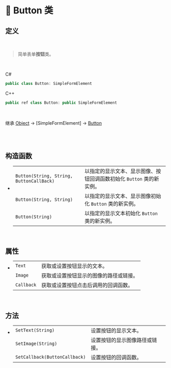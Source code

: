 # 🔖 Button 类

## 定义

<br>

> 简单表单**按钮**类。

<br>

C#
```csharp
public class Button: SimpleFormElement
```
C++
```cpp
public ref class Button: public SimpleFormElement
```
<br>

继承 [Object](https://docs.microsoft.com/zh-cn/DotNET/api/system.object?view=net-6.0) → [SimpleFormElement] → [Button](zh_CN/NET/APIs/Namespace/LLNET.Form/Class/Button.md)

<br>

<br>

## 构造函数
- 
    |||
    |-|-|
    |`Button(String, String, ButtonCallBack)`|以指定的显示文本、显示图像、按钮回调函数初始化 `Button` 类的新实例。|
    |`Button(String, String)`|以指定的显示文本、显示图像初始化 `Button` 类的新实例。|
    |`Button(String)`|以指定的显示文本初始化 `Button` 类的新实例。|

<br>

##  属性
- 
    |||
    |-|-|
    |`Text`|获取或设置按钮显示的文本。|
    |`Image`|获取或设置按钮显示的图像的路径或链接。|
    |`Callback`|获取或设置按钮点击后调用的回调函数。|

<br>

##  方法
- 
    |||
    |-|-|
    |`SetText(String)`|设置按钮的显示文本。|
    |`SetImage(String)`|设置按钮的显示图像路径或链接。|
    |`SetCallback(ButtonCallback)`|设置按钮的回调函数。|


